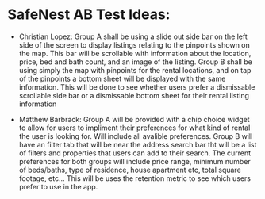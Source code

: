 # SafeNest AB Test Ideas:

- Christian Lopez: Group A shall be using a slide out side bar on the left side of the screen to display listings relating to the pinpoints shown on the map. This bar will be scrollable with
information about the location, price, bed and bath count, and an image of the listing. Group B shall be using simply the map with pinpoints for the rental locations, and on tap of the pinpoints
a bottom sheet will be displayed with the same information. This will be done to see whether users prefer a dismissable scrollable side bar or a dismissable bottom sheet for their rental listing
information


- Matthew Barbrack: Group A will be provided with a chip choice widget to allow for users to impliment their preferences for what kind of rental the user is looking for.  Will include all avalible preferences.  Group B will have an filter tab that will be near the address search bar tht will be a list of filters and properties that users can add to their search.
The current preferences for both groups will include price range, minimum number of beds/baths, type of residence, house apartment etc, total square footage, etc...
This will be uses the retention metric to see which users prefer to use in the app.
